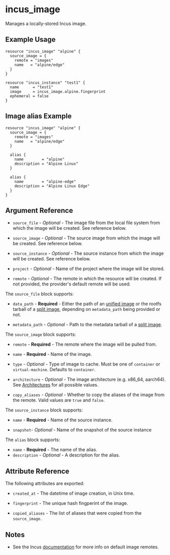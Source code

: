 # incus_image

Manages a locally-stored Incus image.

## Example Usage

```hcl
resource "incus_image" "alpine" {
  source_image = {
    remote = "images"
    name   = "alpine/edge"
  }
}

resource "incus_instance" "test1" {
  name      = "test1"
  image     = incus_image.alpine.fingerprint
  ephemeral = false
}
```

## Image alias Example

```hcl
resource "incus_image" "alpine" {
  source_image = {
    remote = "images"
    name   = "alpine/edge"
  }

  alias {
    name        = "alpine"
    description = "Alpine Linux"
  }

  alias {
    name        = "alpine-edge"
    description = "Alpine Linux Edge"
  }
}

```

## Argument Reference

* `source_file` - *Optional* - The image file from the local file system from which the image will be created. See reference below.

* `source_image` - *Optional* - The source image from which the image will be created. See reference below.

* `source_instance` - *Optional* - The source instance from which the image will be created. See reference below.

* `project` - *Optional* - Name of the project where the image will be stored.

* `remote` - *Optional* - The remote in which the resource will be created. If
  not provided, the provider's default remote will be used.

The `source_file` block supports:

* `data_path` - **Required** - Either the path of an [unified image](https://linuxcontainers.org/incus/docs/main/reference/image_format/#image-format-unified)
  or the rootfs tarball of a [split image](https://linuxcontainers.org/incus/docs/main/reference/image_format/#image-format-split), depending on
  `metadata_path` being provided or not.

* `metadata_path` - *Optional* - Path to the metadata tarball of a [split image](https://linuxcontainers.org/incus/docs/main/reference/image_format/#image-format-split).

The `source_image` block supports:

* `remote` - **Required** - The remote where the image will be pulled from.

* `name` - **Required** - Name of the image.

* `type` - *Optional* - Type of image to cache. Must be one of `container` or
  `virtual-machine`. Defaults to `container`.

* `architecture` - *Optional* - The image architecture (e.g. x86_64, aarch64). See [Architectures](https://linuxcontainers.org/incus/docs/main/architectures/) for all possible values.

* `copy_aliases` - *Optional* - Whether to copy the aliases of the image from
  the remote. Valid values are `true` and `false`.

The `source_instance` block supports:

* `name` - **Required** - Name of the source instance.

* `snapshot`- *Optional* - Name of the snapshot of the source instance

The `alias` block supports:

* `name` - **Required** - The name of the alias.
* `description` - *Optional* - A description for the alias.

## Attribute Reference

The following attributes are exported:

* `created_at` - The datetime of image creation, in Unix time.

* `fingerprint` - The unique hash fingperint of the image.

* `copied_aliases` - The list of aliases that were copied from the
  `source_image`.

## Notes

* See the Incus [documentation](https://linuxcontainers.org/incus/docs/main/howto/images_remote) for more info on default image remotes.

